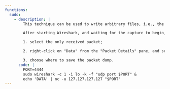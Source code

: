 ```yaml
---
functions:
  sudo:
    - description: |
        This technique can be used to write arbitrary files, i.e., the dump of one UDP packet.

        After starting Wireshark, and waiting for the capture to begin, deliver the UDP packet, e.g., with `nc` (see below). The capture then stops and the packet dump can be saved:

        1. select the only received packet;

        2. right-click on "Data" from the "Packet Details" pane, and select "Export Packet Bytes...";

        3. choose where to save the packet dump.
      code: |
        PORT=4444
        sudo wireshark -c 1 -i lo -k -f "udp port $PORT" &
        echo 'DATA' | nc -u 127.127.127.127 "$PORT"
---
```

